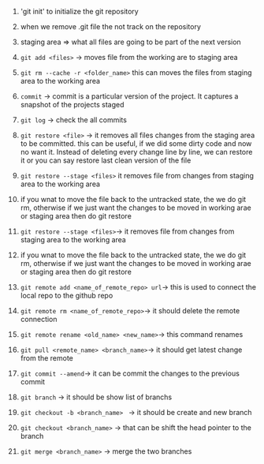 1. 'git init' to initialize the git repository
2. when we remove .git file the not track on the repository

3. staging area => what all files are going to be part of the next version

4. `git add <files>` -> moves file from the working are to staging area

5. `git rm --cache -r <folder_name>` this can moves the files from staging area to the working area

6. `commit` -> commit is a particular version of the project. It captures a snapshot of the projects staged

7. `git log` -> check the all commits

8. `git restore <file>` -> it removes all files changes from the staging area to be committed. this can be useful, if we did some dirty code and now no want it. Instead of deleting every change line by line, we can restore it or you can say restore last clean version of the file

9. `git restore --stage <files>` it removes file from changes from staging area to the working area

10. if you wnat to move the file back to the untracked state, the we do git rm, otherwise if we just want the changes to be moved in working arae or staging area then do git restore
11. `git restore --stage <files>`-> it removes file from changes from staging area to the working area

12. if you wnat to move the file back to the untracked state, the we do git rm, otherwise if we just want the changes to be moved in working arae or staging area then do git restore

13. `git remote add <name_of_remote_repo> url`-> this is used to connect the local repo to the github repo

14. `git remote rm <name_of_remote_repo>`-> it should delete the remote connection

15. `git remote rename <old_name> <new_name>`-> this command renames

16. `git pull <remote_name> <branch_name>`-> it should get latest change from the remote

17. `git commit --amend`-> it can be commit the changes to the previous commit

18. `git branch` -> it should be show list of branchs

19. `git checkout -b <branch_name> ` -> it should be create and new branch

20. `git checkout <branch_name>` -> that can be shift the head pointer to the branch

21. `git merge <branch_name>` -> merge the two branches
